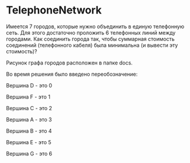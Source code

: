 # TelephoneNetwork
Имеется 7 городов, которые нужно объединить в единую телефонную сеть. Для этого достаточно проложить 6 телефонных линий между городами. Как соединить города так, чтобы суммарная стоимость соединений (телефонного кабеля) была минимальна (и вывести эту стоимость)?  

Рисунок графа городов расположен в папке docs.

Во время решения было введено переобозначение:

Вершина D - это 0

Вершина F - это 1

Вершина C - это 2

Вершина A - это 3

Вершина B - это 4

Вершина E - это 5

Вершина G - это 6
